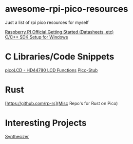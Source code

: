# awesome-rpi-pico-resources

Just a list of rpi pico resources for myself

[Raspberry PI Official Getting Started (Datasheets, etc)](https://www.raspberrypi.org/documentation/pico/getting-started/)\
[C/C++ SDK Setup for Windows](https://notenoughtech.com/featured/c-c-and-micropython-sdk-for-raspberry-pi-pico-on-windows/)

# C Libraries/Code Snippets

[picoLCD - HD44780 LCD Functions](https://github.com/zadi15/picoLCD)
[Pico-Stub](https://github.com/cpwood/Pico-Stub)

# Rust

[https://github.com/rp-rs](Misc Repo's for Rust on Pico)

# Interesting Projects

[Synthesizer](https://mcturra2000.wordpress.com/2021/01/26/raspberrypi-pico-lets-make-an-atrocious-synthesiser/)
